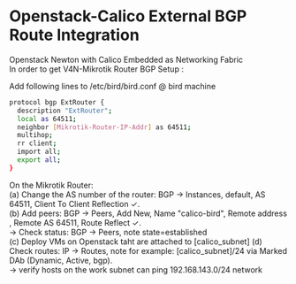 # Openstack-Calico External BGP Route Integration <br>

Openstack Newton with Calico Embedded as Networking Fabric <br>
In order to get V4N-Mikrotik Router BGP Setup : <br>

Add following lines to /etc/bird/bird.conf @ bird machine <br>
```sh
protocol bgp ExtRouter {
  description "ExtRouter"; 
  local as 64511; 
  neighbor [Mikrotik-Router-IP-Addr] as 64511; 
  multihop; 
  rr client;
  import all;
  export all; 
} 
```
On the Mikrotik Router:<br>
(a) Change the AS number of the router: BGP → Instances, default, AS 64511, Client To Client Reflection ✓. <br>
(b) Add peers: BGP → Peers, Add New, Name "calico-bird", Remote address <bird-ip-addr>, Remote AS 64511, Route Reflect ✓. <br>
    -> Check status: BGP → Peers, note state=established <br>
(c) Deploy VMs on Openstack taht are attached to [calico_subnet]
(d) Check routes: IP → Routes, note for example: [calico_subnet]/24 via <Nova-Compute Mgmt IP Addr>  Marked DAb (Dynamic, Active, bgp). <br>
    -> verify hosts on the work subnet can ping 192.168.143.0/24 network <br>
